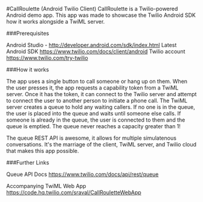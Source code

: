 #CallRoulette (Android Twilio Client)
CallRoulette is a Twilio-powered Android demo app. This app was made to showcase the Twilio Android SDK how it works alongside a TwiML server. 

###Prerequisites

Android Studio - http://developer.android.com/sdk/index.html 
Latest Android SDK https://www.twilio.com/docs/client/android
Twilio account https://www.twilio.com/try-twilio

###How it works

The app uses a single button to call someone or hang up on them. When the user presses it, the app requests a capability token from a TwiML server. Once it has the token, it can connect to the Twilio server and attempt to connect the user to another person to initiate a phone call. The TwiML server creates a queue to hold any waiting callers. If no one is in the queue, the user is placed into the queue and waits until someone else calls. If someone is already in the queue, the user is connected to them and the queue is emptied. The queue never reaches a capacity greater than 1! 

The queue REST API is awesome, it allows for multiple simulatenous conversations. It's the marriage of the client, TwiML server, and Twilio cloud that makes this app possible.

###Further Links

Queue API Docs
https://www.twilio.com/docs/api/rest/queue

Accompanying TwiML Web App 
https://code.hq.twilio.com/sraval/CallRouletteWebApp

